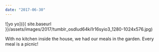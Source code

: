 ```yaml
---
date: "2017-06-30"
---
```


![yo yo]({{ site.baseurl }}/assets/images/2017/tumblr_osdlud64ki1r16syio3_1280-1024x576.jpg)

With no kitchen inside the house, we had our meals in the garden. Every meal is a picnic!
